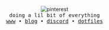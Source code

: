 <div align="center">
<img src="https://i.pinimg.com/originals/21/d7/99/21d799e3af4303646c63a92f6a32270f.gif" alt="pinterest">
</div>

<div align='center'>
<samp>
doing a lil bit of everything <br>
<a href="https://nam.is-a.dev">www</a>  •  <a href="https://nam.is-a.dev/blog">blog</a>   •  <a href="https://discord.com/users/715825910611443722">discord</a>  •  <a href="https://github.com/chadcat7/crystal">dotfiles</a> 
</samp>
<div>
